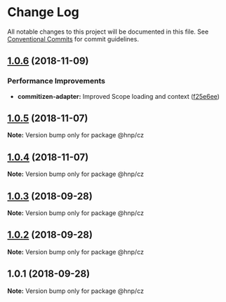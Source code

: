 # Change Log

All notable changes to this project will be documented in this file.
See [Conventional Commits](https://conventionalcommits.org) for commit guidelines.

## [1.0.6](https://github.com/MechanicalHuman/hnp-utilities/compare/@hnp/cz@1.0.5...@hnp/cz@1.0.6) (2018-11-09)

### Performance Improvements

-   **commitizen-adapter:** Improved Scope loading and context ([f25e6ee](https://github.com/MechanicalHuman/hnp-utilities/commit/f25e6ee))

## [1.0.5](https://github.com/MechanicalHuman/hnp-utilities/compare/@hnp/cz@1.0.4...@hnp/cz@1.0.5) (2018-11-07)

**Note:** Version bump only for package @hnp/cz

## [1.0.4](https://github.com/MechanicalHuman/hnp-utilities/compare/@hnp/cz@1.0.3...@hnp/cz@1.0.4) (2018-11-07)

**Note:** Version bump only for package @hnp/cz

<a name="1.0.3"></a>

## [1.0.3](https://github.com/MechanicalHuman/hnp-utilities/compare/@hnp/cz@1.0.2...@hnp/cz@1.0.3) (2018-09-28)

**Note:** Version bump only for package @hnp/cz

<a name="1.0.2"></a>

## [1.0.2](https://github.com/MechanicalHuman/hnp-utilities/compare/@hnp/cz@1.0.1...@hnp/cz@1.0.2) (2018-09-28)

**Note:** Version bump only for package @hnp/cz

<a name="1.0.1"></a>

## 1.0.1 (2018-09-28)

**Note:** Version bump only for package @hnp/cz
